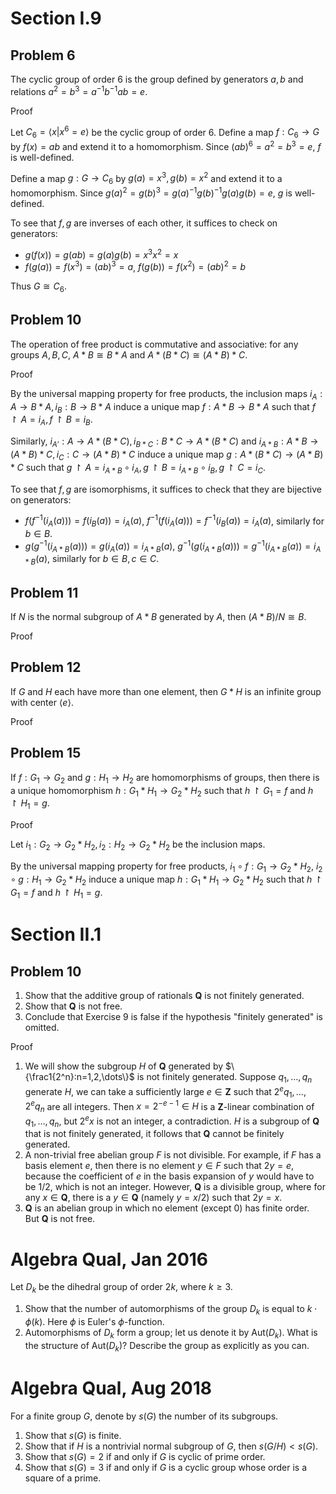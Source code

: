 # Section I.9
## Problem 6
The cyclic group of order 6 is the group defined by generators $a, b$ and relations $a^2=b^3=a^{-1} b^{-1} a b=e$.

Proof

Let $C_6=\langle x|x^6=e\rangle$ be the cyclic group of order 6. Define a map $`f:C_6\to G`$ by $f(x)=ab$ and extend it to a homomorphism. Since $(ab)^6=a^2=b^3=e$, $f$ is well-defined.

Define a map $`g:G\to C_6`$ by $g(a)=x^3,g(b)=x^2$ and extend it to a homomorphism. Since $g(a)^2=g(b)^3=g(a)^{-1}g(b)^{-1}g(a)g(b)=e$, $g$ is well-defined.

To see that $f,g$ are inverses of each other, it suffices to check on generators:
- $g(f(x))=g(ab)=g(a)g(b)=x^3x^2=x$
- $f(g(a))=f(x^3)=(ab)^3=a$, $f(g(b))=f(x^2)=(ab)^2=b$

Thus $G\cong C_6$.

## Problem 10
The operation of free product is commutative and associative: for any groups $A, B, C$, $A * B \cong B * A$ and $A *(B * C) \cong(A * B) * C$.

Proof

By the universal mapping property for free products, the inclusion maps $`i_A:A\to B*A,i_B:B\to B*A`$ induce a unique map $`f:A*B\to B*A`$ such that $f \upharpoonright A=i_A,f \upharpoonright B=i_B$.

Similarly, $`i_{A'}:A\to A*(B*C),i_{B*C}:B*C\to A*(B*C)`$ and $`i_{A*B}:A*B\to (A*B)*C,i_C:C\to (A*B)*C`$ induce a unique map $`g:A*(B*C)\to (A*B)*C`$ such that $`g \upharpoonright A=i_{A*B}\circ i_A,g \upharpoonright B=i_{A*B}\circ i_B,g \upharpoonright C=i_C`$.

To see that $f,g$ are isomorphisms, it suffices to check that they are bijective on generators:
- $f(f^{-1}(i_A(a)))=f(i_B(a))=i_A(a)$, $f^{-1}(f(i_A(a)))=f^{-1}(i_B(a))=i_A(a)$, similarly for $b\in B$.
- $`g(g^{-1}(i_{A*B}(a)))=g(i_A(a))=i_{A*B}(a)`$, $`g^{-1}(g(i_{A*B}(a)))=g^{-1}(i_{A*B}(a))=i_{A*B}(a)`$, similarly for $b\in B,c\in C$.

## Problem 11
If $N$ is the normal subgroup of $A * B$ generated by $A$, then $(A * B) / N \cong B$.

Proof

## Problem 12
If $G$ and $H$ each have more than one element, then $G * H$ is an infinite group with center $\langle e\rangle$.

Proof

## Problem 15
If $f: G_1 \to G_2$ and $g: H_1 \to H_2$ are homomorphisms of groups, then there is a unique homomorphism $h: G_1 * H_1 \to G_2 * H_2$ such that $h \upharpoonright G_1=f$ and $h \upharpoonright H_1=g$.

Proof

Let $`i_1:G_2\to G_2*H_2,i_2:H_2\to G_2*H_2`$ be the inclusion maps.

By the universal mapping property for free products, $`i_1\circ f:G_1\to G_2*H_2`$, $`i_2\circ g:H_1\to G_2*H_2`$ induce a unique map $`h:G_1*H_1 \to G_2*H_2`$ such that $h \upharpoonright G_1=f$ and $h \upharpoonright H_1=g$.

# Section II.1
## Problem 10
1. Show that the additive group of rationals $\mathbf{Q}$ is not finitely generated.
2. Show that $\mathbf{Q}$ is not free.
3. Conclude that Exercise 9 is false if the hypothesis "finitely generated" is omitted.

Proof

1. We will show the subgroup $H$ of $\mathbf{Q}$ generated by $\{\frac1{2^n}:n=1,2,\dots\}$ is not finitely generated. Suppose $q_1,\dots,q_n$ generate $H$, we can take a sufficiently large $e\in\mathbf{Z}$ such that $2^eq_1,\dots,2^eq_n$ are all integers. Then $x=2^{-e-1}\in H$ is a $\mathbf{Z}$-linear combination of $q_1,\dots,q_n$, but $2^ex$ is not an integer, a contradiction. $H$ is a subgroup of $\mathbf{Q}$ that is not finitely generated, it follows that $\mathbf{Q}$ cannot be finitely generated.
2. A non-trivial free abelian group $F$ is not divisible. For example, if $F$ has a basis element $e$, then there is no element $y \in F$ such that $2y = e$, because the coefficient of $e$ in the basis expansion of $y$ would have to be $1/2$, which is not an integer. However, $\mathbf{Q}$ is a divisible group, where for any $x \in \mathbf{Q}$, there is a $y \in \mathbf{Q}$ (namely $y=x/2$) such that $2y=x$.
3. $\mathbf{Q}$ is an abelian group in which no element (except 0) has finite order. But $\mathbf{Q}$ is not free.

# Algebra Qual, Jan 2016
Let $D_k$ be the dihedral group of order $2 k$, where $k \geq 3$.

1. Show that the number of automorphisms of the group $D_k$ is equal to $k \cdot \phi(k)$. Here $\phi$ is Euler's $\phi$-function.
2. Automorphisms of $D_k$ form a group; let us denote it by $\mathrm{Aut}(D_k)$. What is the structure of $\mathrm{Aut}(D_k)$? Describe the group as explicitly as you can.

# Algebra Qual, Aug 2018
For a finite group $G$, denote by $s(G)$ the number of its subgroups.
1. Show that $s(G)$ is finite.
2. Show that if $H$ is a nontrivial normal subgroup of $G$, then $s(G / H)<s(G)$.
3. Show that $s(G)=2$ if and only if $G$ is cyclic of prime order.
4. Show that $s(G)=3$ if and only if $G$ is a cyclic group whose order is a square of a prime.
